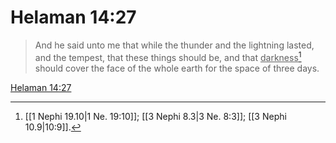 # Helaman 14:27

> And he said unto me that while the thunder and the lightning lasted, and the tempest, that these things should be, and that <u>darkness</u>[^a] should cover the face of the whole earth for the space of three days.

[Helaman 14:27](https://www.churchofjesuschrist.org/study/scriptures/bofm/hel/14?lang=eng&id=p27#p27)


[^a]: [[1 Nephi 19.10|1 Ne. 19:10]]; [[3 Nephi 8.3|3 Ne. 8:3]]; [[3 Nephi 10.9|10:9]].  

